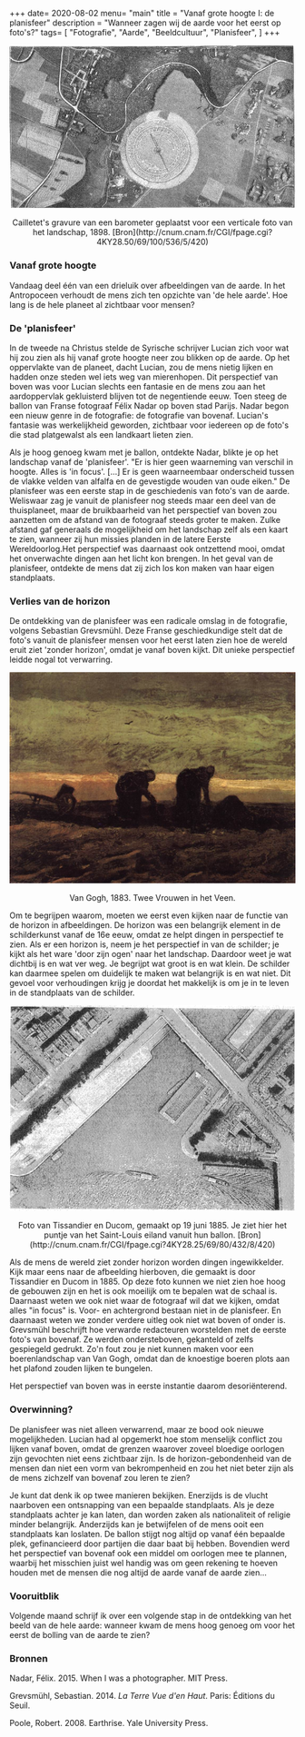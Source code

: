 +++
date= 2020-08-02
menu= "main"
title = "Vanaf grote hoogte I: de planisfeer"
description = "Wanneer zagen wij de aarde voor het eerst op foto's?"
tags= [
    "Fotografie",
    "Aarde",
    "Beeldcultuur",
    "Planisfeer",
]
+++

![](https://github.com/Boreque/deklos/blob/master/static/images/cailletet_1898.png?raw=true "Cailletet")

<p style="text-align: center;">Cailletet's gravure van een barometer geplaatst voor een verticale foto van het landschap, 1898. [Bron](http://cnum.cnam.fr/CGI/fpage.cgi?4KY28.50/69/100/536/5/420)</p>

<!--more-->

### Vanaf grote hoogte

Vandaag deel één van een drieluik over afbeeldingen van de aarde. In het Antropoceen verhoudt de mens zich ten opzichte van 'de hele aarde'. Hoe lang is de hele planeet al zichtbaar voor mensen?

### De 'planisfeer'

In de tweede na Christus stelde de Syrische schrijver Lucian zich voor wat hij zou zien als hij vanaf grote hoogte neer zou blikken op de aarde. Op het oppervlakte van de planeet, dacht Lucian, zou de mens nietig lijken en hadden onze steden wel iets weg van mierenhopen. Dit perspectief van boven was voor Lucian slechts een fantasie en de mens zou aan het aardoppervlak gekluisterd blijven tot de negentiende eeuw. Toen steeg de ballon van Franse fotograaf Félix Nadar op boven stad Parijs. Nadar begon een nieuw genre in de fotografie: de fotografie van bovenaf. Lucian's fantasie was werkelijkheid geworden, zichtbaar voor iedereen op de foto's die stad platgewalst als een landkaart lieten zien. 

Als je hoog genoeg kwam met je ballon, ontdekte Nadar, blikte je op het landschap vanaf de 'planisfeer'. "Er is hier geen waarneming van verschil in hoogte. Alles is 'in focus'. [...] Er is geen waarneembaar onderscheid tussen de vlakke velden van alfalfa en de gevestigde wouden van oude eiken." De planisfeer was een eerste stap in de geschiedenis van foto's van de aarde. Weliswaar zag je vanuit de planisfeer nog steeds maar een deel van de thuisplaneet, maar de bruikbaarheid van het perspectief van boven zou aanzetten om de afstand van de fotograaf steeds groter te maken. Zulke afstand gaf generaals de mogelijkheid om het landschap zelf als een kaart te zien, wanneer zij hun missies planden in de latere Eerste Wereldoorlog.Het perspectief was daarnaast ook ontzettend mooi, omdat het onverwachte dingen aan het licht kon brengen. In het geval van de planisfeer, ontdekte de mens dat zij zich los kon maken van haar eigen standplaats. 

### Verlies van de horizon

De ontdekking van de planisfeer was een radicale omslag in de fotografie, volgens Sebastian Grevsmühl. Deze Franse geschiedkundige stelt dat de foto's vanuit de planisfeer mensen voor het eerst laten zien hoe de wereld eruit ziet 'zonder horizon', omdat je vanaf boven kijkt. Dit unieke perspectief leidde nogal tot verwarring. 

![](https://github.com/Boreque/deklos/blob/master/static/images/vangogh_1883_two_peasant_women.jpg?raw=true "Cailletet")
<p style="text-align: center;">Van Gogh, 1883. Twee Vrouwen in het Veen.</p>

Om te begrijpen waarom, moeten we eerst even kijken naar de functie van de horizon in afbeeldingen. De horizon was een belangrijk element in de schilderkunst vanaf de 16e eeuw, omdat ze helpt dingen in perspectief te zien. Als er een horizon is, neem je het perspectief in van de schilder; je kijkt als het ware 'door zijn ogen' naar het landschap. Daardoor weet je wat dichtbij is en wat ver weg. Je begrijpt wat groot is en wat klein. De schilder kan daarmee spelen om duidelijk te maken wat belangrijk is en wat niet. Dit gevoel voor verhoudingen krijg je doordat het makkelijk is om je in te leven in de standplaats van de schilder. 

![](https://github.com/Boreque/deklos/blob/master/static/images/tissandier.png?raw=true "Tissandier")
<p style="text-align: center;">Foto van Tissandier en Ducom, gemaakt op 19 juni 1885. Je ziet hier het puntje van het Saint-Louis eiland vanuit hun ballon. [Bron](http://cnum.cnam.fr/CGI/fpage.cgi?4KY28.25/69/80/432/8/420)</p>

Als de mens de wereld ziet zonder horizon worden dingen ingewikkelder. Kijk maar eens naar de afbeelding hierboven, die gemaakt is door Tissandier en Ducom in 1885.  Op deze foto kunnen we niet zien hoe hoog de gebouwen zijn en het is ook moeilijk om te bepalen wat de schaal is. Daarnaast weten we ook niet waar de fotograaf wil dat we kijken, omdat alles "in focus" is. Voor- en achtergrond bestaan niet in de planisfeer. En daarnaast weten we zonder verdere uitleg ook niet wat boven of onder is. Grevsmühl beschrijft hoe verwarde redacteuren worstelden met de eerste foto's van bovenaf. Ze werden ondersteboven, gekanteld of zelfs gespiegeld gedrukt. Zo'n fout zou je niet kunnen maken voor een boerenlandschap van Van Gogh, omdat dan de knoestige boeren plots aan het plafond zouden lijken te bungelen. 

Het perspectief van boven was in eerste instantie daarom desoriënterend.

### Overwinning?

De planisfeer was niet alleen verwarrend, maar ze bood ook nieuwe mogelijkheden. Lucian had al opgemerkt hoe stom menselijk conflict zou lijken vanaf boven, omdat de grenzen waarover zoveel bloedige oorlogen zijn gevochten niet eens zichtbaar zijn. Is de horizon-gebondenheid van de mensen dan niet een vorm van bekrompenheid en zou het niet beter zijn als de mens zichzelf van bovenaf zou leren te zien?

Je kunt dat denk ik op twee manieren bekijken. Enerzijds is de vlucht naarboven een ontsnapping van een bepaalde standplaats. Als je deze standplaats achter je kan laten, dan worden zaken als nationaliteit of religie minder belangrijk. Anderzijds kan je betwijfelen of de mens ooit een standplaats kan loslaten. De ballon stijgt nog altijd op vanaf één bepaalde plek, gefinancieerd door partijen die daar baat bij hebben. Bovendien werd het perspectief van bovenaf ook een middel om oorlogen mee te plannen, waarbij het misschien juist wel handig was om geen rekening te hoeven houden met de mensen die nog altijd de aarde vanaf de aarde zien...

### Vooruitblik

Volgende maand schrijf ik over een volgende stap in de ontdekking van het beeld van de hele aarde: wanneer kwam de mens hoog genoeg om voor het eerst de bolling van de aarde te zien?

### Bronnen

Nadar, Félix. 2015. When I was a photographer. MIT Press. 

Grevsmühl, Sebastian. 2014. *La Terre Vue d'en Haut*. Paris: Éditions du Seuil. 

Poole, Robert. 2008. Earthrise. Yale University Press. 

